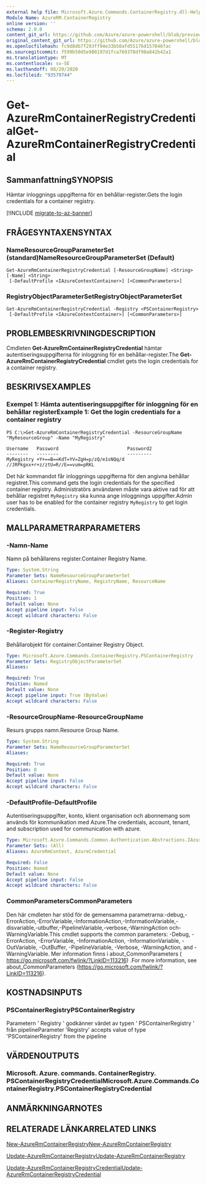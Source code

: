 ```yaml
---
external help file: Microsoft.Azure.Commands.ContainerRegistry.dll-Help.xml
Module Name: AzureRM.ContainerRegistry
online version: ''
schema: 2.0.0
content_git_url: https://github.com/Azure/azure-powershell/blob/preview/src/ResourceManager/ContainerRegistry/Commands.ContainerRegistry/help/Get-AzureRmContainerRegistryCredential.md
original_content_git_url: https://github.com/Azure/azure-powershell/blob/preview/src/ResourceManager/ContainerRegistry/Commands.ContainerRegistry/help/Get-AzureRmContainerRegistryCredential.md
ms.openlocfilehash: fc9d8db7f293ff94e33b50afd55176d157046fac
ms.sourcegitcommit: f599b50d5e980197d1fca769378df90a842b42a1
ms.translationtype: MT
ms.contentlocale: sv-SE
ms.lasthandoff: 08/20/2020
ms.locfileid: "93579744"
---
```

# <span data-ttu-id="44b87-101">Get-AzureRmContainerRegistryCredential</span><span class="sxs-lookup"><span data-stu-id="44b87-101">Get-AzureRmContainerRegistryCredential</span></span>

## <span data-ttu-id="44b87-102">Sammanfattning</span><span class="sxs-lookup"><span data-stu-id="44b87-102">SYNOPSIS</span></span>
<span data-ttu-id="44b87-103">Hämtar inloggnings uppgifterna för en behållar-register.</span><span class="sxs-lookup"><span data-stu-id="44b87-103">Gets the login credentials for a container registry.</span></span>

[!INCLUDE [migrate-to-az-banner](../../includes/migrate-to-az-banner.md)]

## <span data-ttu-id="44b87-104">FRÅGESYNTAXEN</span><span class="sxs-lookup"><span data-stu-id="44b87-104">SYNTAX</span></span>

### <span data-ttu-id="44b87-105">NameResourceGroupParameterSet (standard)</span><span class="sxs-lookup"><span data-stu-id="44b87-105">NameResourceGroupParameterSet (Default)</span></span>
```
Get-AzureRmContainerRegistryCredential [-ResourceGroupName] <String> [-Name] <String>
 [-DefaultProfile <IAzureContextContainer>] [<CommonParameters>]
```

### <span data-ttu-id="44b87-106">RegistryObjectParameterSet</span><span class="sxs-lookup"><span data-stu-id="44b87-106">RegistryObjectParameterSet</span></span>
```
Get-AzureRmContainerRegistryCredential -Registry <PSContainerRegistry>
 [-DefaultProfile <IAzureContextContainer>] [<CommonParameters>]
```

## <span data-ttu-id="44b87-107">PROBLEMBESKRIVNING</span><span class="sxs-lookup"><span data-stu-id="44b87-107">DESCRIPTION</span></span>
<span data-ttu-id="44b87-108">Cmdleten **Get-AzureRmContainerRegistryCredential** hämtar autentiseringsuppgifterna för inloggning för en behållar-register.</span><span class="sxs-lookup"><span data-stu-id="44b87-108">The **Get-AzureRmContainerRegistryCredential** cmdlet gets the login credentials for a container registry.</span></span>

## <span data-ttu-id="44b87-109">BESKRIVS</span><span class="sxs-lookup"><span data-stu-id="44b87-109">EXAMPLES</span></span>

### <span data-ttu-id="44b87-110">Exempel 1: Hämta autentiseringsuppgifter för inloggning för en behållar register</span><span class="sxs-lookup"><span data-stu-id="44b87-110">Example 1: Get the login credentials for a container registry</span></span>
```
PS C:\>Get-AzureRmContainerRegistryCredential -ResourceGroupName "MyResourceGroup" -Name "MyRegistry"

Username   Password                         Password2
--------   --------                         ---------
MyRegistry +Y+==B==KdT=YV=ZgH=p/zQ/e1sNQq/d //JRPkgxx+r+z/ztU=R//E==vum=pRKL
```

<span data-ttu-id="44b87-111">Det här kommandot får inloggnings uppgifterna för den angivna behållar registret.</span><span class="sxs-lookup"><span data-stu-id="44b87-111">This command gets the login credentials for the specified container registry.</span></span> <span data-ttu-id="44b87-112">Administratörs användaren måste vara aktive rad för att behållar registret `MyRegistry` ska kunna ange inloggnings uppgifter.</span><span class="sxs-lookup"><span data-stu-id="44b87-112">Admin user has to be enabled for the container registry `MyRegistry` to get login credentials.</span></span>

## <span data-ttu-id="44b87-113">MALLPARAMETRAR</span><span class="sxs-lookup"><span data-stu-id="44b87-113">PARAMETERS</span></span>

### <span data-ttu-id="44b87-114">-Namn</span><span class="sxs-lookup"><span data-stu-id="44b87-114">-Name</span></span>
<span data-ttu-id="44b87-115">Namn på behållarens register.</span><span class="sxs-lookup"><span data-stu-id="44b87-115">Container Registry Name.</span></span>

```yaml
Type: System.String
Parameter Sets: NameResourceGroupParameterSet
Aliases: ContainerRegistryName, RegistryName, ResourceName

Required: True
Position: 1
Default value: None
Accept pipeline input: False
Accept wildcard characters: False
```

### <span data-ttu-id="44b87-116">-Register</span><span class="sxs-lookup"><span data-stu-id="44b87-116">-Registry</span></span>
<span data-ttu-id="44b87-117">Behållarobjekt för container.</span><span class="sxs-lookup"><span data-stu-id="44b87-117">Container Registry Object.</span></span>

```yaml
Type: Microsoft.Azure.Commands.ContainerRegistry.PSContainerRegistry
Parameter Sets: RegistryObjectParameterSet
Aliases: 

Required: True
Position: Named
Default value: None
Accept pipeline input: True (ByValue)
Accept wildcard characters: False
```

### <span data-ttu-id="44b87-118">-ResourceGroupName</span><span class="sxs-lookup"><span data-stu-id="44b87-118">-ResourceGroupName</span></span>
<span data-ttu-id="44b87-119">Resurs grupps namn.</span><span class="sxs-lookup"><span data-stu-id="44b87-119">Resource Group Name.</span></span>

```yaml
Type: System.String
Parameter Sets: NameResourceGroupParameterSet
Aliases: 

Required: True
Position: 0
Default value: None
Accept pipeline input: False
Accept wildcard characters: False
```

### <span data-ttu-id="44b87-120">-DefaultProfile</span><span class="sxs-lookup"><span data-stu-id="44b87-120">-DefaultProfile</span></span>
<span data-ttu-id="44b87-121">Autentiseringsuppgifter, konto, klient organisation och abonnemang som används för kommunikation med Azure.</span><span class="sxs-lookup"><span data-stu-id="44b87-121">The credentials, account, tenant, and subscription used for communication with azure.</span></span>

```yaml
Type: Microsoft.Azure.Commands.Common.Authentication.Abstractions.IAzureContextContainer
Parameter Sets: (All)
Aliases: AzureRmContext, AzureCredential

Required: False
Position: Named
Default value: None
Accept pipeline input: False
Accept wildcard characters: False
```

### <span data-ttu-id="44b87-122">CommonParameters</span><span class="sxs-lookup"><span data-stu-id="44b87-122">CommonParameters</span></span>
<span data-ttu-id="44b87-123">Den här cmdleten har stöd för de gemensamma parametrarna:-debug,-ErrorAction,-ErrorVariable,-InformationAction,-InformationVariable,-disvariable,-utbuffer,-PipelineVariable,-verbose,-WarningAction och-WarningVariable.</span><span class="sxs-lookup"><span data-stu-id="44b87-123">This cmdlet supports the common parameters: -Debug, -ErrorAction, -ErrorVariable, -InformationAction, -InformationVariable, -OutVariable, -OutBuffer, -PipelineVariable, -Verbose, -WarningAction, and -WarningVariable.</span></span> <span data-ttu-id="44b87-124">Mer information finns i about_CommonParameters ( https://go.microsoft.com/fwlink/?LinkID=113216) .</span><span class="sxs-lookup"><span data-stu-id="44b87-124">For more information, see about_CommonParameters (https://go.microsoft.com/fwlink/?LinkID=113216).</span></span>

## <span data-ttu-id="44b87-125">KOSTNADS</span><span class="sxs-lookup"><span data-stu-id="44b87-125">INPUTS</span></span>

### <span data-ttu-id="44b87-126">PSContainerRegistry</span><span class="sxs-lookup"><span data-stu-id="44b87-126">PSContainerRegistry</span></span>
<span data-ttu-id="44b87-127">Parametern ' Registry ' godkänner värdet av typen ' PSContainerRegistry ' från pipeline</span><span class="sxs-lookup"><span data-stu-id="44b87-127">Parameter 'Registry' accepts value of type 'PSContainerRegistry' from the pipeline</span></span>

## <span data-ttu-id="44b87-128">VÄRDEN</span><span class="sxs-lookup"><span data-stu-id="44b87-128">OUTPUTS</span></span>

### <span data-ttu-id="44b87-129">Microsoft. Azure. commands. ContainerRegistry. PSContainerRegistryCredential</span><span class="sxs-lookup"><span data-stu-id="44b87-129">Microsoft.Azure.Commands.ContainerRegistry.PSContainerRegistryCredential</span></span>

## <span data-ttu-id="44b87-130">ANMÄRKNINGAR</span><span class="sxs-lookup"><span data-stu-id="44b87-130">NOTES</span></span>

## <span data-ttu-id="44b87-131">RELATERADE LÄNKAR</span><span class="sxs-lookup"><span data-stu-id="44b87-131">RELATED LINKS</span></span>

[<span data-ttu-id="44b87-132">New-AzureRmContainerRegistry</span><span class="sxs-lookup"><span data-stu-id="44b87-132">New-AzureRmContainerRegistry</span></span>](./New-AzureRmContainerRegistry.md)

[<span data-ttu-id="44b87-133">Update-AzureRmContainerRegistry</span><span class="sxs-lookup"><span data-stu-id="44b87-133">Update-AzureRmContainerRegistry</span></span>](./Update-AzureRmContainerRegistry.md)

[<span data-ttu-id="44b87-134">Update-AzureRmContainerRegistryCredential</span><span class="sxs-lookup"><span data-stu-id="44b87-134">Update-AzureRmContainerRegistryCredential</span></span>](./Update-AzureRmContainerRegistryCredential.md)

